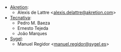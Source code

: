 - [Akretion](http://www.akretion.com):
  - Alexis de Lattre \<<alexis.delattre@akretion.com>\>
- [Tecnativa](https://www.tecnativa.com):
  - Pedro M. Baeza
  - Ernesto Tejeda
  - João Marques
- [Sygel](http://www.sygel.es):
  - Manuel Regidor \<<manuel.regidor@sygel.es>\>
